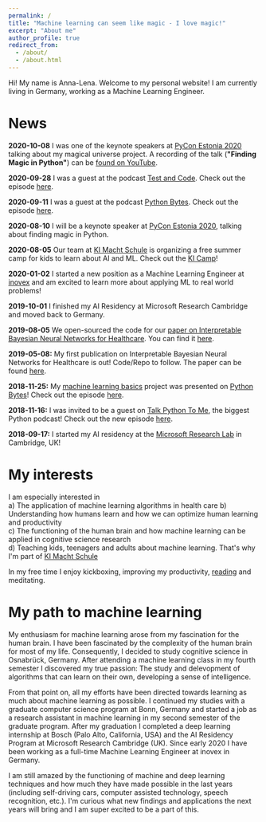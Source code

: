 ```yaml
---
permalink: /
title: "Machine learning can seem like magic - I love magic!"
excerpt: "About me"
author_profile: true
redirect_from: 
  - /about/
  - /about.html
---
```


Hi! My name is Anna-Lena. Welcome to my personal website! I am currently living in Germany, working as a Machine Learning Engineer.

News
=====

**2020-10-08** I was one of the keynote speakers at [PyCon Estonia 2020](https://pycon.ee/) talking about my magical universe project. A recording of the talk (**"Finding Magic in Python"**) can be [found on YouTube](https://www.youtube.com/watch?v=Kf92pycivt4).

**2020-09-28** I was a guest at the podcast [Test and Code](https://testandcode.com/). Check out the episode [here](https://testandcode.com/132).

**2020-09-11** I was a guest at the podcast [Python Bytes](https://pythonbytes.fm/). Check out the episode [here](https://pythonbytes.fm/episodes/show/198/there-s-a-beaver-in-your-database-and-anna-lena-drops-by).

**2020-08-10** I will be a keynote speaker at [PyCon Estonia 2020](https://pycon.ee/), talking about finding magic in Python.

**2020-08-05** Our team at [KI Macht Schule](https://ki-macht-schule.de/) is organizing a free summer camp for kids to learn about AI and ML. Check out the [KI Camp](https://ki-camp.de/)!

**2020-01-02** I started a new position as a Machine Learning Engineer at [inovex](https://www.inovex.de/en/) and am excited to learn more about applying ML to real world problems!

**2019-10-01** I finished my AI Residency at Microsoft Research Cambridge and moved back to Germany.

**2019-08-05** We open-sourced the code for our [paper on Interpretable Bayesian Neural Networks for Healthcare](https://arxiv.org/pdf/1905.02599.pdf). You can find it [here](https://github.com/microsoft/horseshoe-bnn).

**2019-05-08:** My first publication on Interpretable Bayesian Neural Networks for Healthcare is out! Code/Repo to follow. The paper can be found [here](https://arxiv.org/pdf/1905.02599.pdf).

**2018-11-25:** My [machine learning basics](https://github.com/zotroneneis/machine_learning_basics
) project was presented on [Python Bytes](https://pythonbytes.fm/)! Check out the episode [here](https://pythonbytes.fm/episodes/show/105/colorizing-and-restoring-old-images-with-deep-learning).

**2018-11-16:** I was invited to be a guest on [Talk Python To Me](https://talkpython.fm/
), the biggest Python podcast! Check out the new episode [here](https://talkpython.fm/episodes/show/186/100-days-of-python-in-a-magical-universe).

**2018-09-17:** I started my AI residency at the [Microsoft Research Lab](https://www.microsoft.com/en-us/research/lab/microsoft-research-cambridge/) in Cambridge, UK!

My interests 
=====
I am especially interested in     
a) The application of machine learning algorithms in health care
b) Understanding how humans learn and how we can optimize human learning and productivity    
c) The functioning of the human brain and how machine learning can be applied in cognitive science research    
d) Teaching kids, teenagers and adults about machine learning. That's why I'm part of [KI Macht Schule](https://ki-macht-schule.de/)

In my free time I enjoy kickboxing, improving my productivity, [reading](http://alpopkes.com/reading_list/) and meditating.

My path to machine learning
======

My enthusiasm for machine learning arose from my fascination for the human brain. I have been fascinated by the complexity of the human brain for most of my life. Consequently, I decided to study cognitive science in Osnabrück, Germany. After attending a machine learning class in my fourth semester I discovered my true passion: The study and delevopment of algorithms that can learn on their own, developing a sense of intelligence.

From that point on, all my efforts have been directed towards learning as much about machine learning as possible. I continued my studies with a graduate computer science program at Bonn, Germany and started a job as a research assistant in machine learning in my second semester of the graduate program. After my graduation I completed a deep learning internship at Bosch (Palo Alto, California, USA) and the AI Residency Program at Microsoft Research Cambridge (UK). Since early 2020 I have been working as a full-time Machine Learning Engineer at inovex in Germany.
 
I am still amazed by the functioning of machine and deep learning techniques and how much they have made possible in the last years (including self-driving cars, computer assisted technology, speech recognition, etc.). I'm curious what new findings and applications the next years will bring and I am super excited to be a part of this.
<!-- First, I focused on the neuroscientific subjects of the program. However, after visiting a machine learning class in my fourth semester and spending a semester abroad at the Gaab Lab, a neuroscience laboratory at Harvard University, USA, I realized that neuroscience wasn’t the field of study I wanted to pursue. The machine learning class was eye-opening. Algorithms that can learn on their own, developing a sense of intelligence. How cool is that?! Especially neural networks attracted my attention as they are inspired by the functioning of the human brain. -->   
   
<!-- from that point on, all my efforts have been directed towards learning as much about machine learning as possible. Over the past two and a half years I have gained extensive experience studying machine learning and deep learning models, as well as applying them in a variety of contexts. I am fluent in Python, deep learning frameworks like TensorFlow and Keras and I have worked with various machine learning libraries. My excellent grades testify that I have a deep interest in the field and that I like to take on new challenges. Furthermore, my background in cognitive science gives me a unique view on research questions. Different to other STEM students I have attended courses on topics like philosophy of mind, cognitive neuropsychology or neurobiology. The acquired knowledge about the human brain and mind enables me to quickly identify parallels between concepts from AI (like reinforcement learning or neural networks), and their counterparts in cognitive science (psychology and neurobiology, respectively). Also, my efforts and deep interest have spread to my free time. For example, three months ago I have started working on courses at MIT OpenCourseWare to refresh and improve my mathematical skills. Since then, I have happily spent each Sunday working through lectures and recitations on calculus and linear algebra. -->



